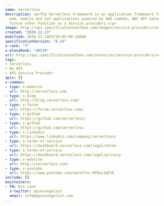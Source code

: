 ```yaml
---
name: Serverless
description: <p>The Serverless Framework is an application framework for building
  web, mobile and IoT applications powered by AWS Lambda, AWS API Gateway and in the
  future other Function as a Service providers.</p>
image: http://api.specificationtoolbox.com/images/service-providers/serverless.jpg
created: "2020-12-23"
modified: 2020-12-24PST10:05:00-28800
specificationVersion: "0.14"
x-rank: "7"
x-alexaRank: "48539"
url: http://api.specificationtoolbox.com/resources/service-providers/serverless/
tags:
- Serverless
- No API
- API Service Provider
apis: []
x-common:
- type: x-website
  url: http://serverless.com
- type: x-blog
  url: http://blog.serverless.com/
- type: x-forum
  url: https://forum.serverless.com/
- type: x-github
  url: https://github.com/serverless/
- type: x-github
  url: https://github.com/serverless
- type: x-linkedin
  url: https://www.linkedin.com/company/serverless/
- type: x-terms-of-service
  url: https://dashboard.serverless.com/legal/terms
- type: x-terms-of-service
  url: https://dashboard.serverless.com/legal/privacy
- type: x-website
  url: http://serverless.com/
- type: x-youtube
  url: https://www.youtube.com/watch?v=-Nf0ui3qP2E
include: []
maintainers:
- FN: Kin Lane
  x-twitter: apievangelist
  email: info@apievangelist.com
...
```

